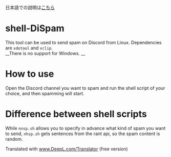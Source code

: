 日本語での説明は[こちら](https://github.com/star114514-mit/shell-DiSpam/blob/main/README_jp.md)
# shell-DiSpam
This tool can be used to send spam on Discord from Linux.
Dependencies are `xdotool` and `xclip`.<br>
__There is no support for Windows. __
# How to use
Open the Discord channel you want to spam and run the shell script of your choice, and then spamming will start.
# Difference between shell scripts
While `nnsp.sh` allows you to specify in advance what kind of spam you want to send, `nhsp.sh` gets sentences from the rant api, so the spam content is random.

Translated with www.DeepL.com/Translator (free version)

